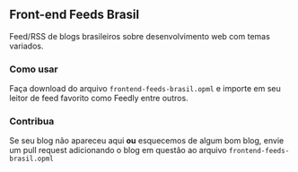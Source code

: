 ## Front-end Feeds Brasil


Feed/RSS de blogs brasileiros sobre desenvolvimento web com temas variados.

### Como usar

Faça download do arquivo `frontend-feeds-brasil.opml` e importe em seu leitor de feed favorito como Feedly entre outros.

### Contribua

Se seu blog não apareceu aqui **ou** esquecemos de algum bom blog, envie um pull request adicionando o blog em questão ao arquivo `frontend-feeds-brasil.opml`
